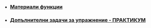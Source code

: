 - ### [Материали функции](https://github.com/Justsvetoslavov/Introduction_to_programming_FMI-2021-2022/blob/main/Sem.%2004/Functions.pdf)
- ### [Допълнителни задачи за упражнение - ПРАКТИКУМ](https://github.com/Justsvetoslavov/Introduction_to_programming_FMI-2021-2022/tree/main/Pract.%2004)
